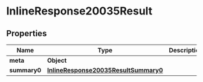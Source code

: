 # InlineResponse20035Result

## Properties
Name | Type | Description | Notes
------------ | ------------- | ------------- | -------------
**meta** | **Object** |  | 
**summary0** | [**InlineResponse20035ResultSummary0**](InlineResponse20035ResultSummary0.md) |  | 
